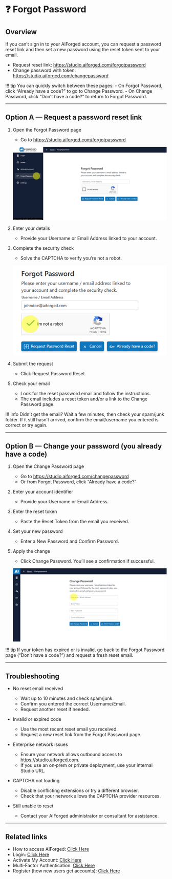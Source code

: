 # ❓ Forgot Password

## Overview

If you can’t sign in to your AIForged account, you can request a password reset link and then set a new password using the reset token sent to your email.

- Request reset link: https://studio.aiforged.com/forgotpassword
- Change password with token: https://studio.aiforged.com/changepassword

!!! tip
    You can quickly switch between these pages:
    - On Forgot Password, click “Already have a code?” to go to Change Password.
    - On Change Password, click “Don’t have a code?” to return to Forgot Password.

---

## Option A — Request a password reset link

1. Open the Forgot Password page
    - Go to https://studio.aiforged.com/forgotpassword

    ![](assets/img-2025-08-14-16-39-33.png)

2. Enter your details
    - Provide your Username or Email Address linked to your account.

3. Complete the security check
    - Solve the CAPTCHA to verify you’re not a robot.

    ![](assets/img-2025-08-14-16-50-47.png)

4. Submit the request
    - Click Request Password Reset.

5. Check your email
    - Look for the reset password email and follow the instructions.
    - The email includes a reset token and/or a link to the Change Password page.

!!! info
    Didn’t get the email? Wait a few minutes, then check your spam/junk folder. If it still hasn’t arrived, confirm the email/username you entered is correct or try again.

---

## Option B — Change your password (you already have a code)

1. Open the Change Password page
    - Go to https://studio.aiforged.com/changepassword
    - Or from Forgot Password, click “Already have a code?”

2. Enter your account identifier
    - Provide your Username or Email Address.

3. Enter the reset token
    - Paste the Reset Token from the email you received.

4. Set your new password
    - Enter a New Password and Confirm Password.

5. Apply the change
    - Click Change Password. You’ll see a confirmation if successful.

    ![](assets/img-2025-08-14-16-53-43.png)

!!! tip
    If your token has expired or is invalid, go back to the Forgot Password page (“Don’t have a code?”) and request a fresh reset email.

---

## Troubleshooting

- No reset email received
    - Wait up to 10 minutes and check spam/junk.
    - Confirm you entered the correct Username/Email.
    - Request another reset if needed.

- Invalid or expired code
    - Use the most recent reset email you received.
    - Request a new reset link from the Forgot Password page.

- Enterprise network issues
    - Ensure your network allows outbound access to https://studio.aiforged.com.
    - If you use an on‑prem or private deployment, use your internal Studio URL.

- CAPTCHA not loading
    - Disable conflicting extensions or try a different browser.
    - Check that your network allows the CAPTCHA provider resources.

- Still unable to reset
    - Contact your AIForged administrator or consultant for assistance.

---

## Related links

- How to access AIForged: [Click Here](how-to-install-aiforged.md)
- Login: [Click Here](login.md)
- Activate My Account: [Click Here](activate-my-account.md)
- Multi‑Factor Authentication: [Click Here](multi-factor-authentication.md)
- Register (how new users get accounts): [Click Here](register.md)